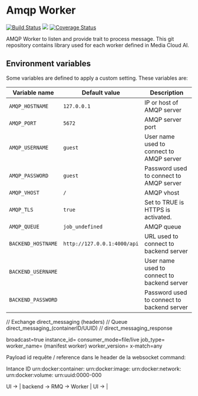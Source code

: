 # Amqp Worker

[![Build Status](https://api.travis-ci.org/media-cloud-ai/rs_amqp_worker.svg?branch=master)](https://travis-ci.org/media-cloud-ai/rs_amqp_worker)
[![](http://meritbadge.herokuapp.com/amqp_worker)](https://crates.io/crates/amqp_worker)
[![Coverage Status](https://coveralls.io/repos/github/media-io/rs_amqp_worker/badge.svg?branch=master)](https://coveralls.io/github/media-io/rs_amqp_worker?branch=master)

AMQP Worker to listen and provide trait to process message.
This git repository contains library used for each worker defined in Media Cloud AI.

## Environment variables

Some variables are defined to apply a custom setting. These variables are:

| Variable name          | Default value                | Description                                 |
|------------------------|------------------------------|---------------------------------------------|
| `AMQP_HOSTNAME`        | `127.0.0.1`                  | IP or host of AMQP server                   |
| `AMQP_PORT`            | `5672`                       | AMQP server port                            |
| `AMQP_USERNAME`        | `guest`                      | User name used to connect to AMQP server    |
| `AMQP_PASSWORD`        | `guest`                      | Password used to connect to AMQP server     |
| `AMQP_VHOST`           | `/`                          | AMQP vhost                                  |
| `AMQP_TLS`             | `true`                       | Set to TRUE is HTTPS is activated.          |
| `AMQP_QUEUE`           | `job_undefined`              | AMQP queue                                  |
| `BACKEND_HOSTNAME`     | `http://127.0.0.1:4000/api`  | URL used to connect to backend server           |
| `BACKEND_USERNAME`     |                              | User name used to connect to backend server     |
| `BACKEND_PASSWORD`     |                              | Password used to connect to backend server      |




// Exchange direct_messaging (headers)
// Queue direct_messaging_(containerID/UUID)
// direct_messaging_response

broadcast=true
instance_id=
consumer_mode=file/live
job_type=
worker_name=        (manifest worker)
worker_version=
x-match=any


Payload
id requête / reference dans le header de la websocket
command:

Intance ID
urn:docker:container:
urn:docker:image:
urn:docker:network:
urn:docker:volume:
urn:uuid:0000-000


UI -> | backend -> RMQ -> Worker
      |
UI -> |
